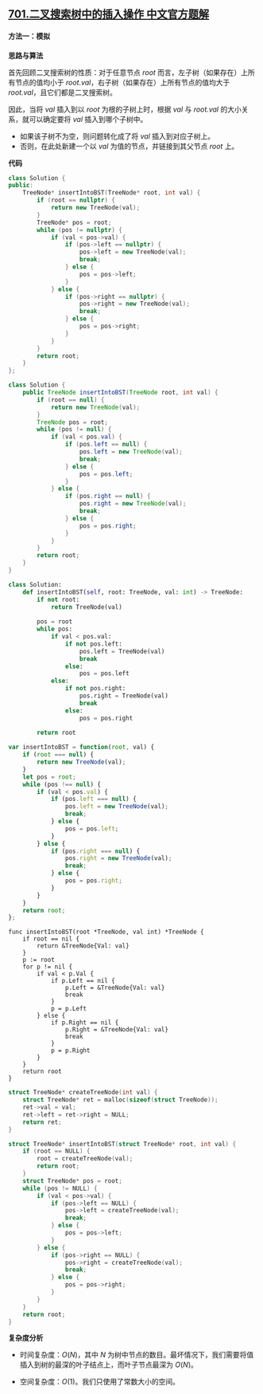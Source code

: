 ## [701.二叉搜索树中的插入操作 中文官方题解](https://leetcode.cn/problems/insert-into-a-binary-search-tree/solutions/100000/er-cha-sou-suo-shu-zhong-de-cha-ru-cao-zuo-by-le-3)
#### 方法一：模拟

**思路与算法**

首先回顾二叉搜索树的性质：对于任意节点 $\textit{root}$ 而言，左子树（如果存在）上所有节点的值均小于 $\textit{root.val}$，右子树（如果存在）上所有节点的值均大于 $\textit{root.val}$，且它们都是二叉搜索树。

因此，当将 $\textit{val}$ 插入到以 $\textit{root}$ 为根的子树上时，根据  $\textit{val}$ 与 $\textit{root.val}$ 的大小关系，就可以确定要将 $\textit{val}$ 插入到哪个子树中。
- 如果该子树不为空，则问题转化成了将 $\textit{val}$ 插入到对应子树上。
- 否则，在此处新建一个以 $\textit{val}$ 为值的节点，并链接到其父节点 $\textit{root}$ 上。

**代码**

```C++ [sol1-C++]
class Solution {
public:
    TreeNode* insertIntoBST(TreeNode* root, int val) {
        if (root == nullptr) {
            return new TreeNode(val);
        }
        TreeNode* pos = root;
        while (pos != nullptr) {
            if (val < pos->val) {
                if (pos->left == nullptr) {
                    pos->left = new TreeNode(val);
                    break;
                } else {
                    pos = pos->left;
                }
            } else {
                if (pos->right == nullptr) {
                    pos->right = new TreeNode(val);
                    break;
                } else {
                    pos = pos->right;
                }
            }
        }
        return root;
    }
};
```

```Java [sol1-Java]
class Solution {
    public TreeNode insertIntoBST(TreeNode root, int val) {
        if (root == null) {
            return new TreeNode(val);
        }
        TreeNode pos = root;
        while (pos != null) {
            if (val < pos.val) {
                if (pos.left == null) {
                    pos.left = new TreeNode(val);
                    break;
                } else {
                    pos = pos.left;
                }
            } else {
                if (pos.right == null) {
                    pos.right = new TreeNode(val);
                    break;
                } else {
                    pos = pos.right;
                }
            }
        }
        return root;
    }
}
```

```Python [sol1-Python3]
class Solution:
    def insertIntoBST(self, root: TreeNode, val: int) -> TreeNode:
        if not root:
            return TreeNode(val)
        
        pos = root
        while pos:
            if val < pos.val:
                if not pos.left:
                    pos.left = TreeNode(val)
                    break
                else:
                    pos = pos.left
            else:
                if not pos.right:
                    pos.right = TreeNode(val)
                    break
                else:
                    pos = pos.right
        
        return root
```

```JavaScript [sol1-JavaScript]
var insertIntoBST = function(root, val) {
    if (root === null) {
        return new TreeNode(val);
    }
    let pos = root;
    while (pos !== null) {
        if (val < pos.val) {
            if (pos.left === null) {
                pos.left = new TreeNode(val);
                break;
            } else {
                pos = pos.left;
            }
        } else {
            if (pos.right === null) {
                pos.right = new TreeNode(val);
                break;
            } else {
                pos = pos.right;
            }
        }
    }
    return root;
};
```

```Golang [sol1-Golang]
func insertIntoBST(root *TreeNode, val int) *TreeNode {
    if root == nil {
        return &TreeNode{Val: val}
    }
    p := root
    for p != nil {
        if val < p.Val {
            if p.Left == nil {
                p.Left = &TreeNode{Val: val}
                break
            }
            p = p.Left
        } else {
            if p.Right == nil {
                p.Right = &TreeNode{Val: val}
                break
            }
            p = p.Right
        }
    }
    return root
}
```

```C [sol1-C]
struct TreeNode* createTreeNode(int val) {
    struct TreeNode* ret = malloc(sizeof(struct TreeNode));
    ret->val = val;
    ret->left = ret->right = NULL;
    return ret;
}

struct TreeNode* insertIntoBST(struct TreeNode* root, int val) {
    if (root == NULL) {
        root = createTreeNode(val);
        return root;
    }
    struct TreeNode* pos = root;
    while (pos != NULL) {
        if (val < pos->val) {
            if (pos->left == NULL) {
                pos->left = createTreeNode(val);
                break;
            } else {
                pos = pos->left;
            }
        } else {
            if (pos->right == NULL) {
                pos->right = createTreeNode(val);
                break;
            } else {
                pos = pos->right;
            }
        }
    }
    return root;
}
```

**复杂度分析**

- 时间复杂度：$O(N)$，其中 $N$ 为树中节点的数目。最坏情况下，我们需要将值插入到树的最深的叶子结点上，而叶子节点最深为 $O(N)$。

- 空间复杂度：$O(1)$。我们只使用了常数大小的空间。